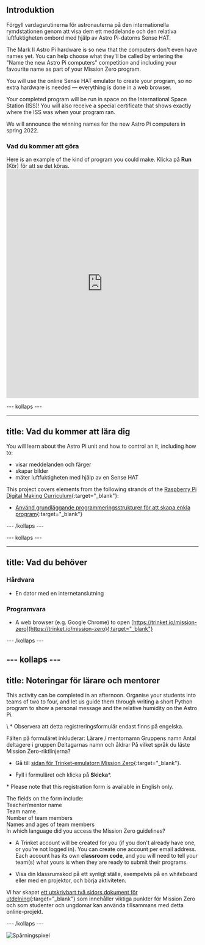 ## Introduktion

Förgyll vardagsrutinerna för astronauterna på den internationella rymdstationen genom att visa dem ett meddelande och den relativa luftfuktigheten ombord med hjälp av Astro Pi-datorns Sense HAT.

The Mark II Astro Pi hardware is so new that the computers don't even have names yet. You can help choose what they'll be called by entering the "Name the new Astro Pi computers" competition and including your favourite name as part of your Mission Zero program.

You will use the online Sense HAT emulator to create your program, so no extra hardware is needed — everything is done in a web browser.

Your completed program will be run in space on the International Space Station (ISS)! You will also receive a special certificate that shows exactly where the ISS was when your program ran.

We will announce the winning names for the new Astro Pi computers in spring 2022.


### Vad du kommer att göra

Here is an example of the kind of program you could make. Klicka på **Run** (Kör) för att se det köras. <iframe src="https://trinket.io/embed/python/b92d76c0f3?outputOnly=true&runOption=run&start=result" width="100%" height="600" frameborder="0" marginwidth="0" marginheight="0" allowfullscreen mark="crwd-mark"></iframe>

--- kollaps ---



---
title: Vad du kommer att lära dig
---

You will learn about the Astro Pi unit and how to control an it, including how to:
+ visar meddelanden och färger
+ skapar bilder
+ mäter luftfuktigheten med hjälp av en Sense HAT

This project covers elements from the following strands of the [Raspberry Pi Digital Making Curriculum](http://rpf.io/curriculum){:target="_blank"}:

+ [Använd grundläggande programmeringsstrukturer för att skapa enkla program](https://curriculum.raspberrypi.org/programming/creator/){:target="_blank"}

--- /kollaps ---

--- kollaps ---

---
title: Vad du behöver
---

### Hårdvara

+ En dator med en internetanslutning

### Programvara

+ A web browser (e.g. Google Chrome) to open [https://trinket.io/mission-zero](https://trinket.io/mission-zero){:target="_blank"}

--- /kollaps ---

--- kollaps ---
---
title: Noteringar för lärare och mentorer
---


This activity can be completed in an afternoon. Organise your students into teams of two to four, and let us guide them through writing a short Python program to show a personal message and the relative humidity on the Astro Pi.

\ * Observera att detta registreringsformulär endast finns på engelska.

Fälten på formuläret inkluderar: Lärare / mentornamn Gruppens namn Antal deltagere i gruppen Deltagarnas namn och åldrar På vilket språk du läste Mission Zero-riktlinjerna?

+ Gå till [sidan för Trinket-emulatorn Mission Zero](https://trinket.io/mission-zero/register){:target="_blank"}.

+ Fyll i formuläret och klicka på **Skicka**\*.

\* Please note that this registration form is available in English only.

The fields on the form include:  
Teacher/mentor name   
Team name  
Number of team members  
Names and ages of team members  
In which language did you access the Mission Zero guidelines?

+ A Trinket account will be created for you (if you don't already have one, or you're not logged in). You can create one account per email address. Each account has its own **classroom code**, and you will need to tell your team(s) what yours is when they are ready to submit their programs.

+ Visa din klassrumskod på ett synligt ställe, exempelvis på en whiteboard eller med en projektor, och börja aktiviteten.

 Vi har skapat [ett utskrivbart två sidors dokument för utdelning](https://astro-pi.org/astro_pi_mission_zero_project_print_out_v10_print/){:target="_blank"} som innehåller viktiga punkter för Mission Zero och som studenter och ungdomar kan använda tillsammans med detta online-projekt.

--- /kollaps ---

![Spårningspixel](https://code.org/api/hour/begin_raspberrypi_astropi.png)
